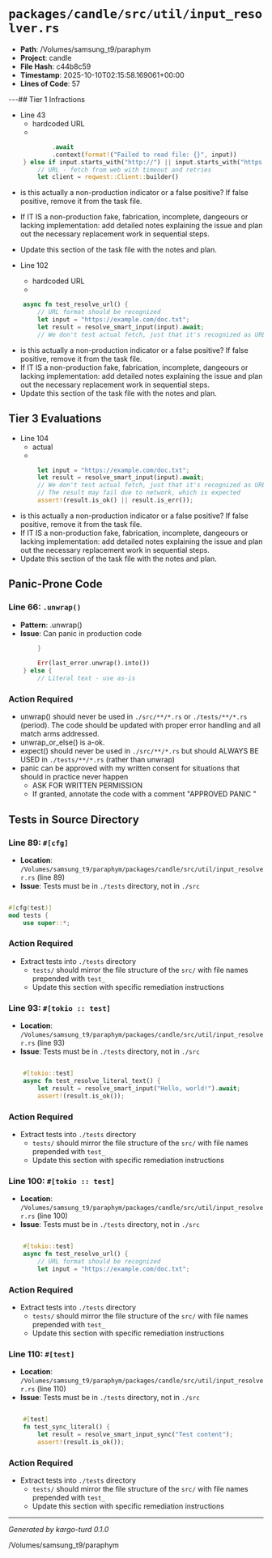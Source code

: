 # `packages/candle/src/util/input_resolver.rs`

- **Path**: /Volumes/samsung_t9/paraphym
- **Project**: candle
- **File Hash**: c44b8c59  
- **Timestamp**: 2025-10-10T02:15:58.169061+00:00  
- **Lines of Code**: 57

---## Tier 1 Infractions 


- Line 43
  - hardcoded URL
  - 

```rust
            .await
            .context(format!("Failed to read file: {}", input))
    } else if input.starts_with("http://") || input.starts_with("https://") {
        // URL - fetch from web with timeout and retries
        let client = reqwest::Client::builder()
```

- is this actually a non-production indicator or a false positive? If false positive, remove it from the task file.
- If IT IS a non-production fake, fabrication, incomplete, dangeours or lacking implementation: add detailed notes explaining the issue and plan out the necessary replacement work in sequential steps. 
- Update this section of the task file with the notes and plan.


- Line 102
  - hardcoded URL
  - 

```rust
    async fn test_resolve_url() {
        // URL format should be recognized
        let input = "https://example.com/doc.txt";
        let result = resolve_smart_input(input).await;
        // We don't test actual fetch, just that it's recognized as URL
```

- is this actually a non-production indicator or a false positive? If false positive, remove it from the task file.
- If IT IS a non-production fake, fabrication, incomplete, dangeours or lacking implementation: add detailed notes explaining the issue and plan out the necessary replacement work in sequential steps. 
- Update this section of the task file with the notes and plan.

## Tier 3 Evaluations


- Line 104
  - actual
  - 

```rust
        let input = "https://example.com/doc.txt";
        let result = resolve_smart_input(input).await;
        // We don't test actual fetch, just that it's recognized as URL
        // The result may fail due to network, which is expected
        assert!(result.is_ok() || result.is_err());
```

- is this actually a non-production indicator or a false positive? If false positive, remove it from the task file.
- If IT IS a non-production fake, fabrication, incomplete, dangeours or lacking implementation: add detailed notes explaining the issue and plan out the necessary replacement work in sequential steps. 
- Update this section of the task file with the notes and plan.

## Panic-Prone Code


### Line 66: `.unwrap()`

- **Pattern**: .unwrap()
- **Issue**: Can panic in production code

```rust
        }
        
        Err(last_error.unwrap().into())
    } else {
        // Literal text - use as-is
```

### Action Required

- unwrap() should never be used in `./src/**/*.rs` or `./tests/**/*.rs` (period). The code should be updated with proper error handling and all match arms addressed.
- unwrap_or_else() is a-ok. 
- expect() should never be used in `./src/**/*.rs` but should ALWAYS BE USED in `./tests/**/*.rs` (rather than unwrap)
- panic can be approved with my written consent for situations that should in practice never happen  
  - ASK FOR WRITTEN PERMISSION
  - If granted, annotate the code with a comment "APPROVED PANIC "

## Tests in Source Directory


### Line 89: `#[cfg]`

- **Location**: `/Volumes/samsung_t9/paraphym/packages/candle/src/util/input_resolver.rs` (line 89)
- **Issue**: Tests must be in `./tests` directory, not in `./src`

```rust

#[cfg(test)]
mod tests {
    use super::*;

```

### Action Required

- Extract tests into `./tests` directory
  - `tests/` should mirror the file structure of the `src/` with file names prepended with `test_`
  - Update this section with specific remediation instructions
  


### Line 93: `#[tokio :: test]`

- **Location**: `/Volumes/samsung_t9/paraphym/packages/candle/src/util/input_resolver.rs` (line 93)
- **Issue**: Tests must be in `./tests` directory, not in `./src`

```rust

    #[tokio::test]
    async fn test_resolve_literal_text() {
        let result = resolve_smart_input("Hello, world!").await;
        assert!(result.is_ok());
```

### Action Required

- Extract tests into `./tests` directory
  - `tests/` should mirror the file structure of the `src/` with file names prepended with `test_`
  - Update this section with specific remediation instructions
  


### Line 100: `#[tokio :: test]`

- **Location**: `/Volumes/samsung_t9/paraphym/packages/candle/src/util/input_resolver.rs` (line 100)
- **Issue**: Tests must be in `./tests` directory, not in `./src`

```rust

    #[tokio::test]
    async fn test_resolve_url() {
        // URL format should be recognized
        let input = "https://example.com/doc.txt";
```

### Action Required

- Extract tests into `./tests` directory
  - `tests/` should mirror the file structure of the `src/` with file names prepended with `test_`
  - Update this section with specific remediation instructions
  


### Line 110: `#[test]`

- **Location**: `/Volumes/samsung_t9/paraphym/packages/candle/src/util/input_resolver.rs` (line 110)
- **Issue**: Tests must be in `./tests` directory, not in `./src`

```rust

    #[test]
    fn test_sync_literal() {
        let result = resolve_smart_input_sync("Test content");
        assert!(result.is_ok());
```

### Action Required

- Extract tests into `./tests` directory
  - `tests/` should mirror the file structure of the `src/` with file names prepended with `test_`
  - Update this section with specific remediation instructions
  

---

*Generated by kargo-turd 0.1.0*

/Volumes/samsung_t9/paraphym